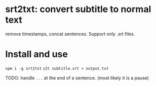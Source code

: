 # srt2txt: convert subtitle to normal text
remove timestamps, concat sentences. Support only .srt files.

# Install and use
`npm i -g srt2txt`
`s2t subtitle.srt > output.txt`

TODO: handle `...` at the end of a sentence. (most likely it is a pause)